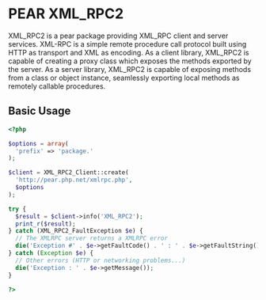 PEAR XML_RPC2
=============
XML_RPC2 is a pear package providing XML_RPC client and server services.
XML-RPC is a simple remote procedure call protocol built using HTTP as
transport and XML as encoding.  As a client library, XML_RPC2 is capable of
creating a proxy class which exposes the methods exported by the server. As a
server library, XML_RPC2 is capable of exposing methods from a class or object
instance, seamlessly exporting local methods as remotely callable procedures.

Basic Usage
-----------
```php
<?php

$options = array(
  'prefix' => 'package.'
);

$client = XML_RPC2_Client::create(
  'http://pear.php.net/xmlrpc.php',
  $options
);

try {
  $result = $client->info('XML_RPC2');
  print_r($result);
} catch (XML_RPC2_FaultException $e) {
  // The XMLRPC server returns a XMLRPC error
  die('Exception #' . $e->getFaultCode() . ' : ' . $e->getFaultString());
} catch (Exception $e) {
  // Other errors (HTTP or networking problems...)
  die('Exception : ' . $e->getMessage());
}

?>
```
